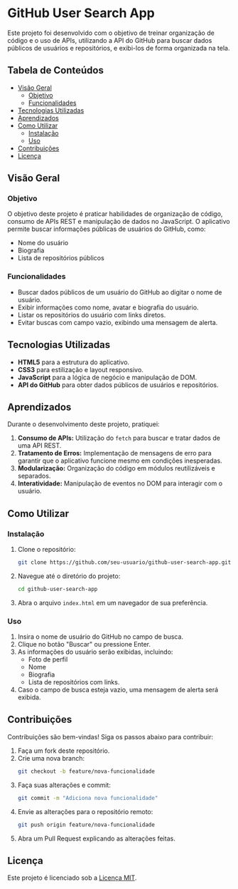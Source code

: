# GitHub User Search App

Este projeto foi desenvolvido com o objetivo de treinar organização de código e o uso de APIs, utilizando a API do GitHub para buscar dados públicos de usuários e repositórios, e exibi-los de forma organizada na tela.

## Tabela de Conteúdos

- [Visão Geral](#visão-geral)
  - [Objetivo](#objetivo)
  - [Funcionalidades](#funcionalidades)
- [Tecnologias Utilizadas](#tecnologias-utilizadas)
- [Aprendizados](#aprendizados)
- [Como Utilizar](#como-utilizar)
  - [Instalação](#instalação)
  - [Uso](#uso)
- [Contribuições](#contribuições)
- [Licença](#licença)

## Visão Geral

### Objetivo

O objetivo deste projeto é praticar habilidades de organização de código, consumo de APIs REST e manipulação de dados no JavaScript. O aplicativo permite buscar informações públicas de usuários do GitHub, como:

- Nome do usuário
- Biografia
- Lista de repositórios públicos

### Funcionalidades

- Buscar dados públicos de um usuário do GitHub ao digitar o nome de usuário.
- Exibir informações como nome, avatar e biografia do usuário.
- Listar os repositórios do usuário com links diretos.
- Evitar buscas com campo vazio, exibindo uma mensagem de alerta.

## Tecnologias Utilizadas

- **HTML5** para a estrutura do aplicativo.
- **CSS3** para estilização e layout responsivo.
- **JavaScript** para a lógica de negócio e manipulação de DOM.
- **API do GitHub** para obter dados públicos de usuários e repositórios.

## Aprendizados

Durante o desenvolvimento deste projeto, pratiquei:

1. **Consumo de APIs:** Utilização do `fetch` para buscar e tratar dados de uma API REST.
2. **Tratamento de Erros:** Implementação de mensagens de erro para garantir que o aplicativo funcione mesmo em condições inesperadas.
3. **Modularização:** Organização do código em módulos reutilizáveis e separados.
4. **Interatividade:** Manipulação de eventos no DOM para interagir com o usuário.

## Como Utilizar

### Instalação

1. Clone o repositório:

   ```bash
   git clone https://github.com/seu-usuario/github-user-search-app.git
   ```

2. Navegue até o diretório do projeto:

   ```bash
   cd github-user-search-app
   ```

3. Abra o arquivo `index.html` em um navegador de sua preferência.

### Uso

1. Insira o nome de usuário do GitHub no campo de busca.
2. Clique no botão "Buscar" ou pressione Enter.
3. As informações do usuário serão exibidas, incluindo:
   - Foto de perfil
   - Nome
   - Biografia
   - Lista de repositórios com links.
4. Caso o campo de busca esteja vazio, uma mensagem de alerta será exibida.

## Contribuições

Contribuições são bem-vindas! Siga os passos abaixo para contribuir:

1. Faça um fork deste repositório.
2. Crie uma nova branch:
   ```bash
   git checkout -b feature/nova-funcionalidade
   ```
3. Faça suas alterações e commit:
   ```bash
   git commit -m "Adiciona nova funcionalidade"
   ```
4. Envie as alterações para o repositório remoto:
   ```bash
   git push origin feature/nova-funcionalidade
   ```
5. Abra um Pull Request explicando as alterações feitas.

## Licença

Este projeto é licenciado sob a [Licença MIT](LICENSE).